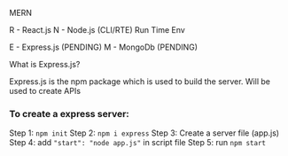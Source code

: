 MERN

R - React.js
N - Node.js (CLI/RTE) Run Time Env

E - Express.js (PENDING)
M - MongoDb (PENDING)

What is Express.js?

Express.js is the npm package which is used to build the server.
Will be used to create APIs

### To create a express server:
Step 1: `npm init`
Step 2: `npm i express`
Step 3: Create a server file (app.js)
Step 4: add `"start": "node app.js"` in script file
Step 5: run `npm start`